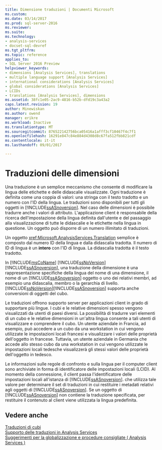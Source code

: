 ```yaml
---
title: Dimensione traduzioni | Documenti Microsoft
ms.custom: 
ms.date: 03/14/2017
ms.prod: sql-server-2016
ms.reviewer: 
ms.suite: 
ms.technology:
- analysis-services
- docset-sql-devref
ms.tgt_pltfrm: 
ms.topic: reference
applies_to:
- SQL Server 2016 Preview
helpviewer_keywords:
- dimensions [Analysis Services], translations
- multiple language support [Analysis Services]
- international considerations [Analysis Services]
- global considerations [Analysis Services]
- LCIDs
- translations [Analysis Services], dimensions
ms.assetid: 38fc1e05-2ac9-4816-b52b-dfd19c3a43a2
caps.latest.revision: 19
author: Minewiskan
ms.author: owend
manager: erikre
ms.workload: Inactive
ms.translationtype: MT
ms.sourcegitcommit: 876522142756bca05416a1afff3cf10467f4c7f1
ms.openlocfilehash: 16291e847c84e884d4308d8c67fa512fbb821cdf
ms.contentlocale: it-it
ms.lasthandoff: 09/01/2017

---
```

# <a name="dimension-translations"></a>Traduzioni delle dimensioni
  Una traduzione è un semplice meccanismo che consente di modificare la lingua delle etichette e delle didascalie visualizzate. Ogni traduzione è definita come una coppia di valori: una stringa con il testo tradotto e un numero con l'ID della lingua. Le traduzioni sono disponibili per tutti gli oggetti in [!INCLUDE[ssASnoversion](../../includes/ssasnoversion-md.md)]. Nel caso delle dimensioni è possibile tradurre anche i valori di attributo. L'applicazione client è responsabile della ricerca dell'impostazione della lingua definita dall'utente e del passaggio alla visualizzazione di tutte le didascalie e le etichette nella lingua in questione. Un oggetto può disporre di un numero illimitato di traduzioni.  
  
 Un oggetto <xref:Microsoft.AnalysisServices.Translation> semplice è composto dal numero ID della lingua e dalla didascalia tradotta. Il numero di ID di lingua è un **intero** con l'ID di lingua. La didascalia tradotta è il testo tradotto.  
  
 In [!INCLUDE[msCoName](../../includes/msconame-md.md)] [!INCLUDE[ssNoVersion](../../includes/ssnoversion-md.md)] [!INCLUDE[ssASnoversion](../../includes/ssasnoversion-md.md)], una traduzione della dimensione è una rappresentazione specifiche della lingua del nome di una dimensione, il nome di un [!INCLUDE[ssASnoversion](../../includes/ssasnoversion-md.md)] oggetto o uno dei relativi membri, ad esempio una didascalia, membro o la gerarchia di livello. [!INCLUDE[ssNoVersion](../../includes/ssnoversion-md.md)][!INCLUDE[ssASnoversion](../../includes/ssasnoversion-md.md)] supporta anche conversioni di oggetti del cubo.  
  
 Le traduzioni offrono supporto server per applicazioni client in grado di supportare più lingue. I cubi e le relative dimensioni spesso vengono visualizzati da utenti di paesi diversi. La possibilità di tradurre vari elementi di un cubo e le relative dimensioni in un'altra lingua consente a tali utenti di visualizzare e comprendere il cubo. Un utente aziendale in Francia, ad esempio, può accedere a un cubo da una workstation in cui vengono utilizzate le impostazioni locali francesi e visualizzare i valori delle proprietà dell'oggetto in francese. Tuttavia, un utente aziendale in Germania che accede allo stesso cubo da una workstation in cui vengono utilizzate le impostazioni locali tedesche visualizzerà gli stessi valori delle proprietà dell'oggetto in tedesco.  
  
 Le informazioni sulle regole di confronto e sulla lingua per il computer client sono archiviate in forma di identificatore delle impostazioni locali (LCID). Al momento della connessione, il client passa l'identificatore delle impostazioni locali all'istanza di [!INCLUDE[ssASnoversion](../../includes/ssasnoversion-md.md)]. che utilizza tale valore per determinare il set di traduzioni in cui restituire i metadati relativi agli oggetti di [!INCLUDE[ssASnoversion](../../includes/ssasnoversion-md.md)]. Se un oggetto di [!INCLUDE[ssASnoversion](../../includes/ssasnoversion-md.md)] non contiene la traduzione specificata, per restituire il contenuto al client viene utilizzata la lingua predefinita.  
  
## <a name="see-also"></a>Vedere anche  
 [Traduzioni di cubi](../../analysis-services/multidimensional-models-olap-logical-cube-objects/cube-translations.md)   
 [Supporto delle traduzioni in Analysis Services](../../analysis-services/translation-support-in-analysis-services.md)   
 [Suggerimenti per la globalizzazione e procedure consigliate &#40; Analysis Services &#41;](../../analysis-services/globalization-tips-and-best-practices-analysis-services.md)  
  
  

